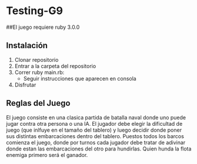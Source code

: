 # Testing-G9

##El juego requiere ruby 3.0.0

## Instalación
1) Clonar repositorio
2) Entrar a la carpeta del repositorio
3) Correr ruby main.rb:
      - Seguir instrucciones que aparecen en consola
4) Disfrutar


## Reglas del Juego
   El juego consiste en una clasica partida de batalla naval donde uno puede jugar contra otra persona o una IA. El jugador debe elegir la dificultad de juego (que inlfuye en el tamaño del tablero) y luego decidir donde poner sus distintas embarcaciones dentro del tablero. Puestos todos los barcos comienza el juego, donde por turnos cada jugador debe tratar de adivinar donde estan las embarcaciones del otro para hundirlas. Quien hunda la flota enemiga primero será el ganador.
